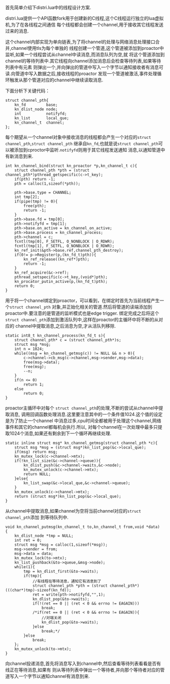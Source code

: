 首先简单介绍下distri.lua中的线程设计方案.

distri.lua提供一个API函数fork用于创建新的C线程,这个C线程运行独立的lua虚拟机,为了在各线程之间通信
每个线程都会创建一个channel,用于接收其它线程发送过来的消息.

这个channel内部实现为单向链表,为了将channel的处理与网络消息处理接口合并,channel使用tls为每个单独的
线程创建一个管道,这个管道被添加到proactor中监听,如果一个线程尝试从channel中读消息,而消息队列为空,就
将这个管道添加到channel的等待列表中.其它线程向channel添加消息后会检查等待列表,如果等待列表中有元素
则弹出一个,并向弹出的管道中写入一个字节以通知接收者有消息可读.向管道中写入数据之后,接收线程的proactor
发现一个管道被激活,事件处理循环触发从那个管道对应的channel中继续读取消息.

下面分析下关键代码：


	struct channel_pth{
		kn_fd         base;
		kn_dlist_node node;
		int           notifyfd;	
		kn_list       local_que;
		kn_channel_t  channel;	 
	};
	
每个期望从一个channel对象中接收消息的线程都会产生一个对应的`struct channel_pth`,`struct channel_pth`
继承自`kn_fd`,也就是说`struct channel_pth`可以被添加到cproctor中监听.`notifyfd`则用于其它线程发送通知
消息,以通知管道中有新消息到来.


	int kn_channel_bind(struct kn_proactor *p,kn_channel_t c){
		struct channel_pth *pth = (struct channel_pth*)pthread_getspecific(c->t_key);
		if(pth) return -1;
		pth = calloc(1,sizeof(*pth));
			
		pth->base.type = CHANNEL;
		int tmp[2];
		if(pipe(tmp) != 0){ 
			free(pth);
			return -1;
		}
		pth->base.fd = tmp[0];
		pth->notifyfd = tmp[1];
		pth->base.on_active = kn_channel_on_active;		
		pth->base.process = kn_channel_process;
		pth->channel = c;
		fcntl(tmp[0], F_SETFL, O_NONBLOCK | O_RDWR);
		fcntl(tmp[1], F_SETFL, O_NONBLOCK | O_RDWR);
		kn_ref_init(&pth->base.ref,channel_pth_destroy);		
		if(0!= p->Register(p,(kn_fd_t)pth)){
			kn_ref_release((kn_ref*)pth);
			return -1;
		}
		kn_ref_acquire(&c->ref);
		pthread_setspecific(c->t_key,(void*)pth);
		kn_procator_putin_active(p,(kn_fd_t)pth);
		return 0;
	}


用于将一个channel绑定到proactor，可以看到，在绑定时首先为当前线程产生一个`struct channel_pth`
对象,并正始化相关的管道.然后将管道的读端添加到proactor中.要注意的是管道的监听模式也是edge trigger.
绑定完成之后将这个`struct channel_pth`添加到激活队列中,这样在proactor的主循环中将不断的从对应的
channel中提取消息,之后消息为空,才从活队列移除.

	static int8_t kn_channel_process(kn_fd_t s){
		struct channel_pth* c = (struct channel_pth*)s;
		struct msg *msg;
		int n = 1024;
		while((msg = kn_channel_getmsg(c)) != NULL && n > 0){
			c->channel->cb_msg(c->channel,msg->sender,msg->data);
			free(msg->data);
			free(msg);
			--n;
		}
		if(n <= 0) 
			return 1;
		else 
			return 0;	
	}
	
proactor主循环中对每个	`struct channel_pth`的处理,不断的尝试从channel中提取消息,
调用回调函数处理消息.这里要注意其中的一个条件值1024.这个值的设定是为了防止一个channel
中消息过多,cpu时间全都被用于处理这个channel,网络事件和其它的channel都每机会执行.所以,
对每个channel在一次处理中最多只提取1024个消息,如果还有剩余到下一个循环再继续处理.

	static inline struct msg* kn_channel_getmsg(struct channel_pth *c){
		struct msg *msg = (struct msg*)kn_list_pop(&c->local_que);
		if(msg) return msg;
		kn_mutex_lock(c->channel->mtx);
		if(!kn_list_size(&c->channel->queue)){
			kn_dlist_push(&c->channel->waits,&c->node);
			kn_mutex_unlock(c->channel->mtx);
			return NULL;
		}else{
			kn_list_swap(&c->local_que,&c->channel->queue);
		}
		kn_mutex_unlock(c->channel->mtx);
		return (struct msg*)kn_list_pop(&c->local_que);
	}
	
从channel中提取消息,如果channel为空将当前channel对应的`struct channel_pth`添加
到等待队列中.	

	void kn_channel_putmsg(kn_channel_t to,kn_channel_t from,void *data)
	{
		kn_dlist_node *tmp = NULL;
		int ret = 0;
		struct msg *msg = calloc(1,sizeof(*msg));
		msg->sender = from;
		msg->data = data;
		kn_mutex_lock(to->mtx);
		kn_list_pushback(&to->queue,&msg->node);
		while(1){
			tmp = kn_dlist_first(&to->waits);
			if(tmp){
				//有线程在等待消息，通知它有消息到了
				struct channel_pth *pth = (struct channel_pth*)(((char*)tmp)-sizeof(kn_fd));
				ret = write(pth->notifyfd,"",1);
				kn_dlist_pop(&to->waits);
				if(!(ret == 0 || (ret < 0 && errno != EAGAIN)))
					break;
				/*if(ret == 0 || (ret < 0 && errno != EAGAIN)){
					//对端关闭
					kn_dlist_pop(&to->waits);
				}else
					break;*/
			}else
				break;
		};
		kn_mutex_unlock(to->mtx);		
	}

向channel投递消息,首先将消息写入到channel中,然后查看等待列表看看是否有线正在等待消息,如果有
则从等待列表中弹出一个等待者,并向那个等待者对应的管道写入一个字节以通知channel有消息到来.
	
	

